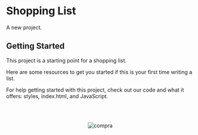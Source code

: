 # Shopping List

A new project.

## Getting Started

This project is a starting point for a shopping list.

Here are some resources to get you started if this is your first time writing a list.

For help getting started with this project, check out our code and what it offers:
styles, index.html, and JavaScript.

<!--START_SECTION:footer-->

<br />
<br />

<p align="center">
<img align="center" src="img/Captura de Tela 2025-08-19 às 18.54.36.png" alt="compra"/>
</p>
